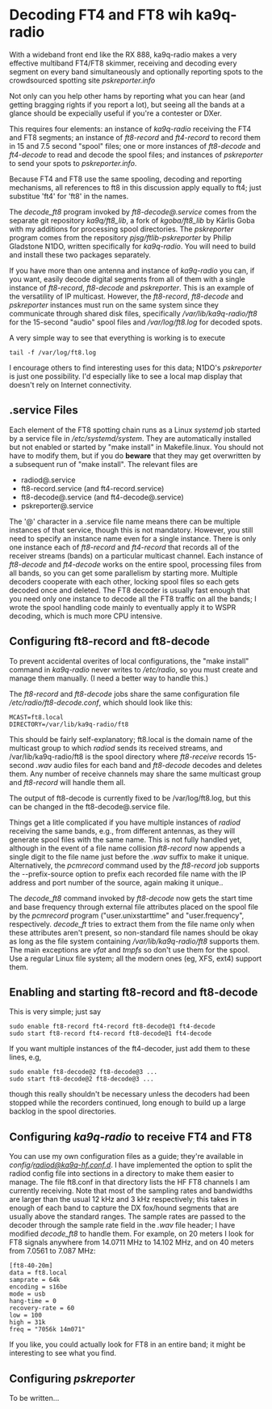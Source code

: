 # Decoding FT4 and FT8 wih ka9q-radio
With a wideband front end like the RX 888, ka9q-radio makes a very
effective multiband FT4/FT8 skimmer, receiving and decoding every segment
on every band simultaneously and optionally reporting spots to the crowdsourced
spotting site *pskreporter.info*

Not only can you help other hams by reporting what you can hear (and
getting bragging rights if you report a lot), but seeing all the bands
at a glance should be expecially useful if you're a contester
or DXer.

This requires four elements: an instance of *ka9q-radio* receiving the
FT4 and FT8 segments; an instance of *ft8-record* and *ft4-record* to
record them in 15 and 7.5 second "spool" files; one
or more instances of *ft8-decode* and *ft4-decode* to read and decode
the spool files; and instances of *pskreporter* to send your spots to
*pskreporter.info*.

Because FT4 and FT8 use the same spooling, decoding and reporting
mechanisms, all references to ft8 in this discussion apply equally to
ft4; just substitue 'ft4' for 'ft8' in the names.

The *decode_ft8* program invoked by *ft8-decode@.service* comes from
the separate git repository *ka9q/ft8_lib*, a fork of *kgoba/ft8_lib*
by Kārlis Goba with my additions for processing spool directories. The
*pskreporter* program comes from the repository
*pjsg/ftlib-pskreporter* by Philip Gladstone N1DO, written
specifically for *ka9q-radio*. You will need to build and install
these two packages separately.

If you have more than one antenna and instance of *ka9q-radio* you
can, if you want, easily decode digital segments from all of them with
a single instance of *ft8-record*, *ft8-decode* and *pskreporter*.
This is an example of the versatility of IP multicast. However, the
*ft8-record*, *ft8-decode* and *pskreporter* instances must run on the
same system since they communicate through shared disk files,
specifically */var/lib/ka9q-radio/ft8* for the 15-second "audio" spool
files and */var/log/ft8.log* for decoded spots.

A very simple way to see that everything is working is to execute
```
tail -f /var/log/ft8.log
```
I encourage others to find interesting uses for this data; N1DO's *pskreporter*
is just one possibility. I'd especially like to see a local map display
that doesn't rely on Internet connectivity.


## .service Files

Each element of the FT8 spotting chain runs as a Linux *systemd* job
started by a service file in */etc/systemd/system*. They are
automatically installed but not enabled or started by "make install"
in Makefile.linux.  You should not have to modify them, but if you do
**beware** that they may get overwritten by a subsequent run of "make
install". The relevant files are

- radiod@.service
- ft8-record.service (and ft4-record.service)
- ft8-decode@.service (and ft4-decode@.service)
- pskreporter@.service

The '@' character in a .service file name means there can be multiple
instances of that service, though this is not mandatory. However, you
still need to specify an instance name even for a single instance.
There is only one instance each of *ft8-record* and *ft4-record* that
records all of the receiver streams (bands) on a particular multicast
channel. Each instance of *ft8-decode* and *ft4-decode* works on the
entire spool, processing files from all bands, so you can get some
parallelism by starting more.  Multiple decoders cooperate with each
other, locking spool files so each gets decoded once and deleted.  The
FT8 decoder is usually fast enough that you need only one instance to
decode all the FT8 traffic on all the bands; I wrote the spool
handling code mainly to eventually apply it to WSPR decoding, which is
much more CPU intensive.

## Configuring ft8-record and ft8-decode

To prevent accidental overites of local configurations, the "make
install" command in *ka9q-radio* never writes to */etc/radio*, so you
must create and manage them manually.  (I need a better way to handle this.)

The *ft8-record* and *ft8-decode* jobs share the same configuration file
*/etc/radio/ft8-decode.conf*, which should look like this:
```
MCAST=ft8.local
DIRECTORY=/var/lib/ka9q-radio/ft8
```
This should be fairly self-explanatory; ft8.local is the domain
name of the multicast group to which *radiod* sends its received streams,
and /var/lib/ka9q-radio/ft8 is the spool directory where *ft8-receive*
records 15-second *.wav* audio files for each band and *ft8-decode* decodes
and deletes them. Any number of receive channels may share the same multicast
group and *ft8-record* will handle them all.

The output of ft8-decode is currently fixed to be /var/log/ft8.log, but this
can be changed in the ft8-decode@.service file.

Things get a litle complicated if you have multiple instances of
*radiod* receiving the same bands, e.g., from different antennas, as
they will generate spool files with the same name. This is not fully
handled yet, although in the event of a file name collision
*ft8-record* now appends a single digit to the file name just before
the *.wav* suffix to make it unique.  Alternatively, the *pcmrecord*
command used by the *ft8-record* job supports the --prefix-source
option to prefix each recorded file name with the IP address and port
number of the source, again making it unique..

The *decode_ft8* command invoked by *ft8-decode* now gets the start
time and base frequency through external file attributes placed on the
spool file by the *pcmrecord* program ("user.unixstarttime" and
"user.frequency", respectively. *decode_ft* tries to extract them from
the file name only when these attributes aren't present, so
non-standard file names should be okay as long as the file system
containing */var/lib/ka9q-radio/ft8* supports them. The main
exceptions are *vfat* and *tmpfs* so don't use them for the spool. Use
a regular Linux file system; all the modern ones (eg, XFS, ext4)
support them.

## Enabling and starting ft8-record and ft8-decode

This is very simple; just say
```
sudo enable ft8-record ft4-record ft8-decode@1 ft4-decode
sudo start ft8-record ft4-record ft8-decode@1 ft4-decode
```
If you want multiple instances of the ft4-decoder, just add them to these lines, e.g,
```
sudo enable ft8-decode@2 ft8-decode@3 ...
sudo start ft8-decode@2 ft8-decode@3 ...
```
though this really shouldn't be necessary unless the decoders had been
stopped while the recorders continued, long enough to build up a
large backlog in the spool directories.

## Configuring *ka9q-radio* to receive FT4 and FT8

You can use my own configuration files as a guide; they're available
in *config/radiod@ka9q-hf.conf.d*. I have implemented the option to
split the radiod config file into sections in a directory to make them
easier to manage. The file ft8.conf in that directory lists the HF FT8
channels I am currently receiving. Note that most of the sampling
rates and bandwidths are larger than the usual 12 kHz and 3 kHz
respectively; this takes in enough of each band to capture the DX
fox/hound segments that are usually above the standard ranges.
The sample rates are passed to the decoder through the sample rate 
field in the *.wav* file header; I have modified *decode_ft8* to handle them.
For example, on 20 meters I look for FT8 signals anywhere from 14.0711 MHz to 14.102 MHz,
and on 40 meters from 7.0561 to 7.087 MHz:
```
[ft8-40-20m]
data = ft8.local
samprate = 64k
encoding = s16be
mode = usb
hang-time = 0
recovery-rate = 60
low = 100
high = 31k
freq = "7056k 14m071"
```

If you like, you could actually look for FT8 in an entire band;
it might be interesting to see what you find.

## Configuring *pskreporter*
To be written...

